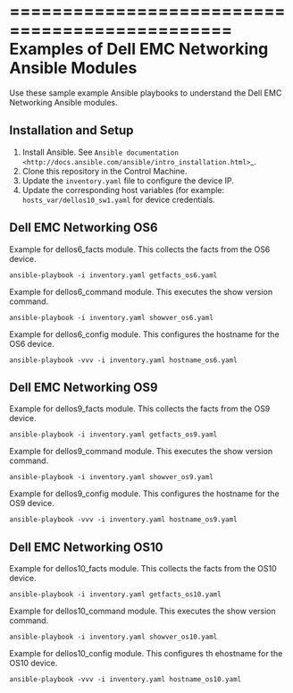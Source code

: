 ===============================================
Examples of Dell EMC Networking Ansible Modules
===============================================

Use these sample example Ansible playbooks to understand the Dell EMC Networking Ansible modules.


Installation and Setup
----------------------

1. Install Ansible. See `Ansible documentation <http://docs.ansible.com/ansible/intro_installation.html>`_.
2. Clone this repository in the Control Machine.
3. Update the ``inventory.yaml`` file to configure the device IP.
4. Update the corresponding host variables (for example: ``hosts_var/dellos10_sw1.yaml`` for device credentials.


Dell EMC Networking OS6
-----------------------

Example for dellos6_facts module. This collects the facts from the OS6 device.

``ansible-playbook -i inventory.yaml getfacts_os6.yaml``

Example for dellos6_command module. This executes the show version command.

``ansible-playbook -i inventory.yaml showver_os6.yaml``

Example for dellos6_config module. This configures the hostname for the OS6 device.

``ansible-playbook -vvv -i inventory.yaml hostname_os6.yaml``


Dell EMC Networking OS9
-----------------------

Example for dellos9_facts module. This collects the facts from the OS9 device.

``ansible-playbook -i inventory.yaml getfacts_os9.yaml``

Example for dellos9_command module. This executes the show version command.

``ansible-playbook -i inventory.yaml showver_os9.yaml``

Example for dellos9_config module. This configures the hostname for the OS9 device.

``ansible-playbook -vvv -i inventory.yaml hostname_os9.yaml``


Dell EMC Networking OS10
------------------------

Example for dellos10_facts module. This collects the facts from the OS10 device.

``ansible-playbook -i inventory.yaml getfacts_os10.yaml``

Example for dellos10_command module. This executes the show version command.

``ansible-playbook -i inventory.yaml showver_os10.yaml``

Example for dellos10_config module. This configures th ehostname for the OS10 device.

``ansible-playbook -vvv -i inventory.yaml hostname_os10.yaml``
